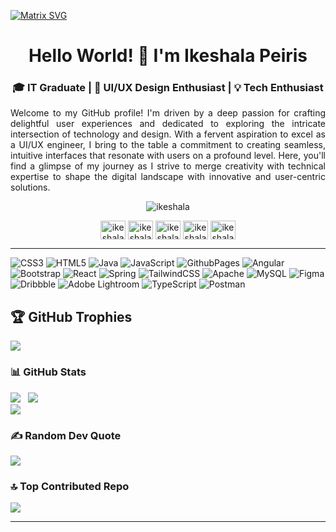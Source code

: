 [![Matrix SVG](https://raw.githubusercontent.com/rodrigograca31/rodrigograca31/master/matrix.svg)](https://www.youtube.com/watch?v=SDkAGkd4NLc) 
<h1 align="center">Hello World! 👋 I'm Ikeshala Peiris</h1>
<h3 align="center">🎓 IT Graduate | 🎨 UI/UX Design Enthusiast | 💡 Tech Enthusiast</h3>
<p align="justify">Welcome to my GitHub profile! I'm driven by a deep passion for crafting delightful user experiences and dedicated to exploring the intricate intersection of technology and design. With a fervent aspiration to excel as a UI/UX engineer, I bring to the table a commitment to creating seamless, intuitive interfaces that resonate with users on a profound level. Here, you'll find a glimpse of my journey as I strive to merge creativity with technical expertise to shape the digital landscape with innovative and user-centric solutions.</p>

<p align="center"> <img src="https://komarev.com/ghpvc/?username=ikeshala&label=Profile%20views&color=0e55b8&style=flat" alt="ikeshala" /></p>

<p align="center">
<a href="https://linkedin.com/in/ikeshala" target="blank"><img align="center" src="https://raw.githubusercontent.com/rahuldkjain/github-profile-readme-generator/master/src/images/icons/Social/linked-in-alt.svg" alt="ikeshala" height="30" width="40" /></a>
<a href="https://dribbble.com/ikeshala" target="blank"><img align="center" src="https://raw.githubusercontent.com/rahuldkjain/github-profile-readme-generator/master/src/images/icons/Social/dribbble.svg" alt="ikeshala" height="30" width="40" /></a>
<a href="https://instagram.com/ikeshala" target="blank"><img align="center" src="https://raw.githubusercontent.com/rahuldkjain/github-profile-readme-generator/master/src/images/icons/Social/instagram.svg" alt="ikeshala" height="30" width="40" /></a>
<a href="https://www.youtube.com/c/ikeshala" target="blank"><img align="center" src="https://raw.githubusercontent.com/rahuldkjain/github-profile-readme-generator/master/src/images/icons/Social/youtube.svg" alt="ikeshala" height="30" width="40" /></a>
<a href="https://twitter.com/ikeshala" target="blank"><img align="center" src="https://raw.githubusercontent.com/rahuldkjain/github-profile-readme-generator/master/src/images/icons/Social/twitter.svg" alt="ikeshala" height="30" width="40" /></a>
</p>
<hr>

![CSS3](https://img.shields.io/badge/css3-%231572B6.svg?style=plastic&logo=css3&logoColor=white) ![HTML5](https://img.shields.io/badge/html5-%23E34F26.svg?style=plastic&logo=html5&logoColor=white) ![Java](https://img.shields.io/badge/java-%23ED8B00.svg?style=plastic&logo=openjdk&logoColor=white) ![JavaScript](https://img.shields.io/badge/javascript-%23323330.svg?style=plastic&logo=javascript&logoColor=%23F7DF1E) ![GithubPages](https://img.shields.io/badge/github%20pages-121013?style=plastic&logo=github&logoColor=white) ![Angular](https://img.shields.io/badge/angular-%23DD0031.svg?style=plastic&logo=angular&logoColor=white) ![Bootstrap](https://img.shields.io/badge/bootstrap-%238511FA.svg?style=plastic&logo=bootstrap&logoColor=white) ![React](https://img.shields.io/badge/react-%2320232a.svg?style=plastic&logo=react&logoColor=%2361DAFB) ![Spring](https://img.shields.io/badge/spring-%236DB33F.svg?style=plastic&logo=spring&logoColor=white) ![TailwindCSS](https://img.shields.io/badge/tailwindcss-%2338B2AC.svg?style=plastic&logo=tailwind-css&logoColor=white) ![Apache](https://img.shields.io/badge/apache-%23D42029.svg?style=plastic&logo=apache&logoColor=white) ![MySQL](https://img.shields.io/badge/mysql-%2300000f.svg?style=plastic&logo=mysql&logoColor=white) ![Figma](https://img.shields.io/badge/figma-%23F24E1E.svg?style=plastic&logo=figma&logoColor=white) ![Dribbble](https://img.shields.io/badge/Dribbble-EA4C89?style=plastic&logo=dribbble&logoColor=white) ![Adobe Lightroom](https://img.shields.io/badge/Adobe%20Lightroom-31A8FF.svg?style=plastic&logo=Adobe%20Lightroom&logoColor=white) ![TypeScript](https://img.shields.io/badge/typescript-%23007ACC.svg?style=plastic&logo=typescript&logoColor=white) ![Postman](https://img.shields.io/badge/Postman-FF6C37?style=plastic&logo=postman&logoColor=white)

## 🏆 GitHub Trophies
![](https://github-profile-trophy.vercel.app/?username=ikeshala&theme=matrix&no-frame=true&no-bg=true&margin-w=4)

### 📊 GitHub Stats
![](https://github-readme-stats.vercel.app/api?username=ikeshala&theme=city_light&hide_border=false&include_all_commits=false&count_private=false) &nbsp;
![](https://github-readme-streak-stats.herokuapp.com/?user=ikeshala&theme=city_light&hide_border=false)<br/>
![](https://github-readme-stats.vercel.app/api/top-langs/?username=ikeshala&theme=city_light&hide_border=false&include_all_commits=false&count_private=false&layout=compact)

### ✍️ Random Dev Quote
![](https://quotes-github-readme.vercel.app/api?type=vetical&theme=light)

### 🔝 Top Contributed Repo
![](https://github-contributor-stats.vercel.app/api?username=ikeshala&limit=5&theme=juicyfresh&combine_all_yearly_contributions=true)

---
